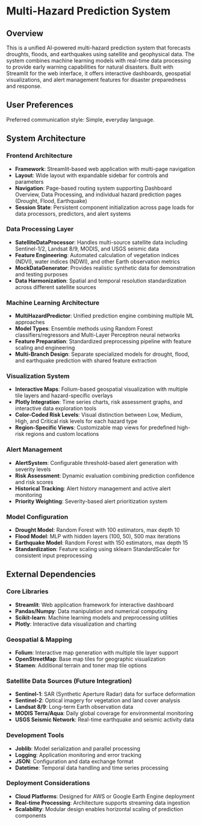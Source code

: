 # Multi-Hazard Prediction System

## Overview

This is a unified AI-powered multi-hazard prediction system that forecasts droughts, floods, and earthquakes using satellite and geophysical data. The system combines machine learning models with real-time data processing to provide early warning capabilities for natural disasters. Built with Streamlit for the web interface, it offers interactive dashboards, geospatial visualizations, and alert management features for disaster preparedness and response.

## User Preferences

Preferred communication style: Simple, everyday language.

## System Architecture

### Frontend Architecture
- **Framework**: Streamlit-based web application with multi-page navigation
- **Layout**: Wide layout with expandable sidebar for controls and parameters
- **Navigation**: Page-based routing system supporting Dashboard Overview, Data Processing, and individual hazard prediction pages (Drought, Flood, Earthquake)
- **Session State**: Persistent component initialization across page loads for data processors, predictors, and alert systems

### Data Processing Layer
- **SatelliteDataProcessor**: Handles multi-source satellite data including Sentinel-1/2, Landsat 8/9, MODIS, and USGS seismic data
- **Feature Engineering**: Automated calculation of vegetation indices (NDVI), water indices (NDWI), and other Earth observation metrics
- **MockDataGenerator**: Provides realistic synthetic data for demonstration and testing purposes
- **Data Harmonization**: Spatial and temporal resolution standardization across different satellite sources

### Machine Learning Architecture
- **MultiHazardPredictor**: Unified prediction engine combining multiple ML approaches
- **Model Types**: Ensemble methods using Random Forest classifiers/regressors and Multi-Layer Perceptron neural networks
- **Feature Preparation**: Standardized preprocessing pipeline with feature scaling and engineering
- **Multi-Branch Design**: Separate specialized models for drought, flood, and earthquake prediction with shared feature extraction

### Visualization System
- **Interactive Maps**: Folium-based geospatial visualization with multiple tile layers and hazard-specific overlays
- **Plotly Integration**: Time series charts, risk assessment graphs, and interactive data exploration tools
- **Color-Coded Risk Levels**: Visual distinction between Low, Medium, High, and Critical risk levels for each hazard type
- **Region-Specific Views**: Customizable map views for predefined high-risk regions and custom locations

### Alert Management
- **AlertSystem**: Configurable threshold-based alert generation with severity levels
- **Risk Assessment**: Dynamic evaluation combining prediction confidence and risk scores
- **Historical Tracking**: Alert history management and active alert monitoring
- **Priority Weighting**: Severity-based alert prioritization system

### Model Configuration
- **Drought Model**: Random Forest with 100 estimators, max depth 10
- **Flood Model**: MLP with hidden layers (100, 50), 500 max iterations
- **Earthquake Model**: Random Forest with 150 estimators, max depth 15
- **Standardization**: Feature scaling using sklearn StandardScaler for consistent input preprocessing

## External Dependencies

### Core Libraries
- **Streamlit**: Web application framework for interactive dashboard
- **Pandas/Numpy**: Data manipulation and numerical computing
- **Scikit-learn**: Machine learning models and preprocessing utilities
- **Plotly**: Interactive data visualization and charting

### Geospatial & Mapping
- **Folium**: Interactive map generation with multiple tile layer support
- **OpenStreetMap**: Base map tiles for geographic visualization
- **Stamen**: Additional terrain and toner map tile options

### Satellite Data Sources (Future Integration)
- **Sentinel-1**: SAR (Synthetic Aperture Radar) data for surface deformation
- **Sentinel-2**: Optical imagery for vegetation and land cover analysis
- **Landsat 8/9**: Long-term Earth observation data
- **MODIS Terra/Aqua**: Daily global coverage for environmental monitoring
- **USGS Seismic Network**: Real-time earthquake and seismic activity data

### Development Tools
- **Joblib**: Model serialization and parallel processing
- **Logging**: Application monitoring and error tracking
- **JSON**: Configuration and data exchange format
- **Datetime**: Temporal data handling and time series processing

### Deployment Considerations
- **Cloud Platforms**: Designed for AWS or Google Earth Engine deployment
- **Real-time Processing**: Architecture supports streaming data ingestion
- **Scalability**: Modular design enables horizontal scaling of prediction components